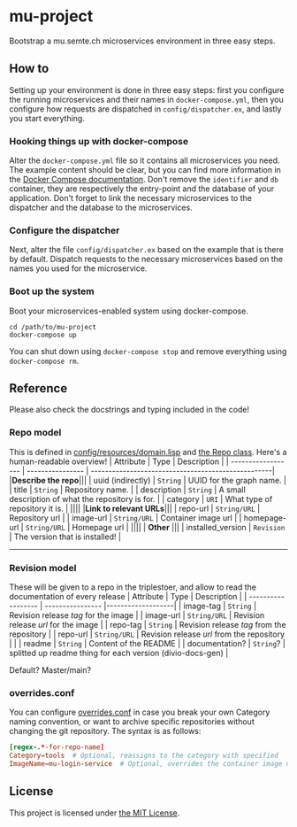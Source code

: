 # mu-project

Bootstrap a mu.semte.ch microservices environment in three easy steps.

## How to

Setting up your environment is done in three easy steps:  first you configure the running microservices and their names in `docker-compose.yml`, then you configure how requests are dispatched in `config/dispatcher.ex`, and lastly you start everything.

### Hooking things up with docker-compose

Alter the `docker-compose.yml` file so it contains all microservices you need.  The example content should be clear, but you can find more information in the [Docker Compose documentation](https://docs.docker.com/compose/).  Don't remove the `identifier` and `db` container, they are respectively the entry-point and the database of your application.  Don't forget to link the necessary microservices to the dispatcher and the database to the microservices.

### Configure the dispatcher

Next, alter the file `config/dispatcher.ex` based on the example that is there by default.  Dispatch requests to the necessary microservices based on the names you used for the microservice.

### Boot up the system

Boot your microservices-enabled system using docker-compose.

    cd /path/to/mu-project
    docker-compose up

You can shut down using `docker-compose stop` and remove everything using `docker-compose rm`.

## Reference
Please also check the docstrings and typing included in the code!

### Repo model
This is defined in [config/resources/domain.lisp](config/resources/domain.lisp) and [the Repo class](app/Repo.py). Here's a human-readable overview!
| Attribute          | Type             | Description                                        |
| ------------------ | ---------------- | ---------------------------------------------------|
|**Describe the repo**|||
| uuid (indirectly)  | `String`         | UUID for the graph name.                                   |
| title              | `String`         | Repository name.                                   |
| description        | `String`         | A small description of what the repository is for. |
| category           | `URI`            | What type of repository it is.                     |
||||
|**Link to relevant URLs**|||
| repo-url            | `String/URL`    | Repository url        |
| image-url           | `String/URL`    | Container image url   |
| homepage-url       | `String/URL`     | Homepage url          |
||||
| **Other** |||
| installed_version  | `Revision`       | The version that is installed! |

---

### Revision model
These will be given to a repo in the triplestoer, and allow to read the documentation of every release 
| Attribute          | Type             | Description       |
| ------------------ | ---------------- |-------------------|
| image-tag           | `String`        | Revision release *tag* for the image |
| image-url           | `String/URL`    | Revision release *url* for the image |
| repo-tag            | `String`        | Revision release *tag* from the repository |
| repo-url            | `String/URL`    | Revision release *url* from the repository |
| 
| readme             | `String`         | Content of the README |
| documentation?     | `String`?        | splitted up readme thing for each version (divio-docs-gen) |


Default? Master/main?

### overrides.conf
You can configure [overrides.conf](overrides.conf) in case you break your own Category naming convention, or want to archive specific repositories without changing the git repository.
The syntax is as follows:
```conf
[regex-.*-for-repo-name]
Category=tools  # Optional, reassigns to the category with specified 
ImageName=mu-login-service  # Optional, overrides the container image name for this repo
```

## License
This project is licensed under [the MIT License](LICENSE).
